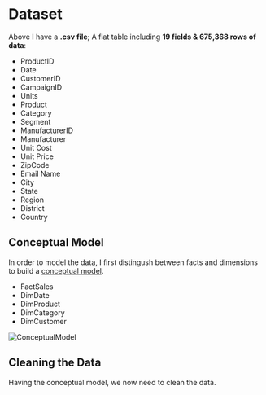 # Dataset

Above I have a **.csv file**; A flat table including **19 fields & 675,368 rows of data**:

- ProductID
- Date
- CustomerID
- CampaignID
- Units
- Product
- Category
- Segment
- ManufacturerID
- Manufacturer
- Unit Cost
- Unit Price
- ZipCode
- Email Name
- City
- State
- Region
- District
- Country

## Conceptual Model
In order to model the data, I first distingush between facts and dimensions to build a [conceptual model](https://powerbi.microsoft.com/en-us/blog/the-conceptual-data-model-and-limits/). 

- FactSales
- DimDate
- DimProduct
- DimCategory
- DimCustomer


![ConceptualModel](https://github.com/ramin-asaadi/data-modelling-in-power-bi/assets/155740766/6cab1dbc-001c-4c14-b31e-b518e10ccfd6)


## Cleaning the Data
Having the conceptual model, we now need to clean the data.  

